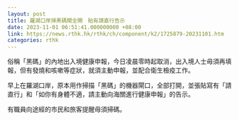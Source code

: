 ```yaml
---
layout: post
title: 羅湖口岸掃黑碼閘全開　貼有請直行告示
date: 2023-11-01 06:51:41.000000000 +08:00
link: https://news.rthk.hk/rthk/ch/component/k2/1725879-20231101.htm
categories: rthk
---
```


俗稱「黑碼」的內地出入境健康申報，今日凌晨零時起取消，出入境人士毋須再填報，但有發燒和咳嗽等症狀，就須主動申報，並配合衛生檢疫工作。

早上在羅湖口岸，原本用作掃描「黑碼」的機器閘口，全部打開，並張貼寫有「請直行」和「如你有身體不適，請主動向海關進行健康申報」的告示。

有職員向途經的市民和旅客提醒毋須掃碼。
